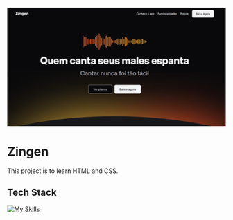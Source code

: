 <p align="center">
  <img src="assets/image.png" alt="Project Name">
</p>

# Zingen
This project is to learn HTML and CSS.

## Tech Stack
[![My Skills](https://skillicons.dev/icons?i=html,css)](https://skillicons.dev)
